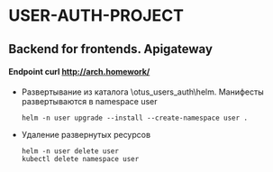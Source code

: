 # USER-AUTH-PROJECT

##    Backend for frontends. Apigateway

#### Endpoint curl http://arch.homework/

- Развертывание из каталога \otus_users_auth\helm\. Манифесты развертываются в namespace user

      helm -n user upgrade --install --create-namespace user .
- Удаление развернутых ресурсов

      helm -n user delete user
      kubectl delete namespace user



